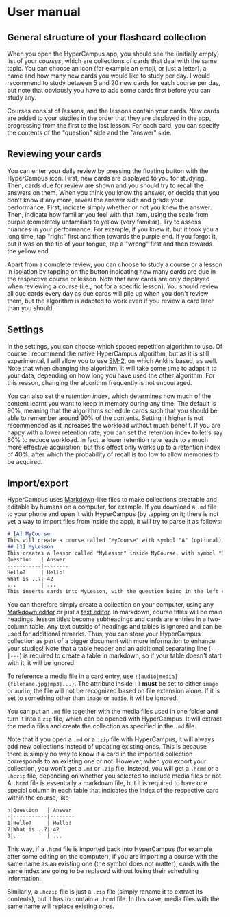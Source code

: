 # User manual

## General structure of your flashcard collection

When you open the HyperCampus app, you should see the (initially empty) list of your _courses_, which are collections of cards that deal with the same topic. You can choose an icon (for example an emoji, or just a letter), a name and how many new cards you would like to study per day. I would recommend to study between 5 and 20 new cards for each course per day, but note that obviously you have to add some cards first before you can study any.

Courses consist of _lessons_, and the lessons contain your cards. New cards are added to your studies in the order that they are displayed in the app, progressing from the first to the last lesson. For each card, you can specify the contents of the "question" side and the "answer" side.

## Reviewing your cards

You can enter your daily review by pressing the floating button with the HyperCampus icon. First, new cards are displayed to you for studying. Then, cards due for review are shown and you should try to recall the answers on them. When you think you know the answer, or decide that you don't know it any more, reveal the answer side and grade your performance. First, indicate simply whether or not you knew the answer. Then, indicate how familiar you feel with that item, using the scale from purple (completely unfamiliar) to yellow (very familiar). Try to assess nuances in your performance. For example, if you knew it, but it took you a long time, tap "right" first and then towards the purple end. If you forgot it, but it was on the tip of your tongue, tap a "wrong" first and then towards the yellow end.

Apart from a complete review, you can choose to study a course or a lesson in isolation by tapping on the button indicating how many cards are due in the respective course or lesson. Note that new cards are only displayed when reviewing a course (i.e., not for a specific lesson). You should review all due cards every day as due cards will pile up when you don't review them, but the algorithm is adapted to work even if you review a card later than you should.

## Settings

In the settings, you can choose which spaced repetition algorithm to use. Of course I recommend the native HyperCampus algorithm, but as it is still experimental, I will allow you to use [SM-2](#the-supermemo-2-algorithm), on which Anki is based, as well. Note that when changing the algorithm, it will take some time to adapt it to your data, depending on how long you have used the other algorithm. For this reason, changing the algorithm frequently is not encouraged.

You can also set the _retention index_, which determines how much of the content learnt you want to keep in memory during any time. The default is 90%, meaning that the algorithms schedule cards such that you should be able to remember around 90% of the contents. Setting it higher is not recommended as it increases the workload without much benefit. If you are happy with a lower retention rate, you can set the retention index to let's say 80% to reduce workload. In fact, a lower retention rate leads to a much more effective acquisition; but this effect only works up to a retention index of 40%, after which the probability of recall is too low to allow memories to be acquired.

## Import/export

HyperCampus uses [Markdown](https://en.wikipedia.org/wiki/Markdown)-like files to make collections creatable and editable by humans on a computer, for example. If you download a `.md` file to your phone and open it with HyperCampus (by tapping on it; there is not yet a way to import files from inside the app), it will try to parse it as follows:
```markdown
# [A] MyCourse
This will create a course called "MyCourse" with symbol "A" (optional).
## [1] MyLesson
This creates a lesson called "MyLesson" inside MyCourse, with symbol "1".
Question   | Answer
-----------|--------
Hello?     | Hello!
What is ..?| 42
...        | ...
This inserts cards into MyLesson, with the question being in the left column and the answer in the right.
```
You can therefore simply create a collection on your computer, using any [Markdown editor](https://dillinger.io/) or just a [text editor](https://www.vim.org/). In markdown, course titles will be main headings, lesson titles become subheadings and cards are entries in a two-column table. Any text outside of headings and tables is ignored and can be used for additional remarks. Thus, you can store your HyperCampus collection as part of a bigger document with more information to enhance your studies! Note that a table header and an additional separating line (`---|---`) is required to create a table in markdown, so if your table doesn't start with it, it will be ignored.

To reference a media file in a card entry, use `![audio|media]{filename.jpg|mp3|...}`. The attribute inside `[]` **must** be set to either `image` or `audio`; the file will not be recognized based on file extension alone. If it is set to something other than `image` or `audio`, it will be ignored.

You can put an `.md` file together with the media files used in one folder and turn it into a `zip` file, which can be opened with HyperCampus. It will extract the media files and create the collection as specified in the `.md` file.

Note that if you open a `.md` or a `.zip` file with HyperCampus, it will always add new collections instead of updating existing ones. This is because there is simply no way to know if a card in the imported collection corresponds to an existing one or not. However, when you export your collection, you won't get a `.md` or `.zip` file. Instead, you will get a `.hcmd` or a `.hczip` file, depending on whether you selected to include media files or not. A `.hcmd` file is essentially a markdown file, but it is required to have one special column in each table that indicates the index of the respective card within the course, like
```markdown
n|Question   | Answer
-|-----------|--------
1|Hello?     | Hello!
2|What is ..?| 42
3|...        | ...
```
This way, if a `.hcmd` file is imported back into HyperCampus (for example after some editing on the computer), if you are importing a course with the same name as an existing one (the symbol does not matter), cards with the same index are going to be replaced without losing their scheduling information.

Similarly, a `.hczip` file is just a `.zip` file (simply rename it to extract its contents), but it has to contain a `.hcmd` file. In this case, media files with the same name will replace existing ones.
